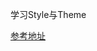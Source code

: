 学习Style与Theme

[参考地址](https://juejin.im/post/5ef7e6305188252e8a080c10?utm_source=gold_browser_extension)